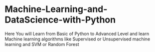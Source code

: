 # Machine-Learning-and-DataScience-with-Python
Here You will Learn from Basic of Python to Advanced Level and learn Machine learning algorithms like Supervised or Unsupervised machine learning and SVM or Random Forest 

